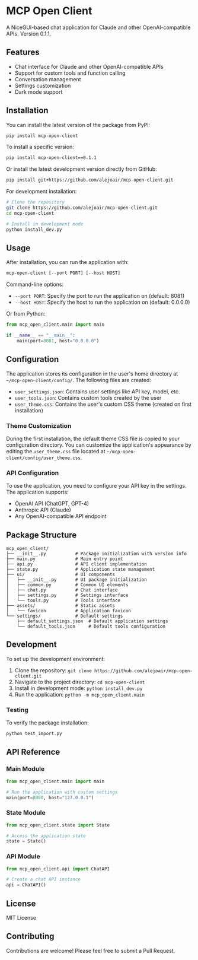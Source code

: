# MCP Open Client

A NiceGUI-based chat application for Claude and other OpenAI-compatible APIs. Version 0.1.1.

## Features

- Chat interface for Claude and other OpenAI-compatible APIs
- Support for custom tools and function calling
- Conversation management
- Settings customization
- Dark mode support

## Installation

You can install the latest version of the package from PyPI:

```bash
pip install mcp-open-client
```

To install a specific version:

```bash
pip install mcp-open-client==0.1.1
```

Or install the latest development version directly from GitHub:

```bash
pip install git+https://github.com/alejoair/mcp-open-client.git
```

For development installation:

```bash
# Clone the repository
git clone https://github.com/alejoair/mcp-open-client.git
cd mcp-open-client

# Install in development mode
python install_dev.py
```

## Usage

After installation, you can run the application with:

```bash
mcp-open-client [--port PORT] [--host HOST]
```

Command-line options:
- `--port PORT`: Specify the port to run the application on (default: 8081)
- `--host HOST`: Specify the host to run the application on (default: 0.0.0.0)

Or from Python:

```python
from mcp_open_client.main import main

if __name__ == "__main__":
    main(port=8081, host="0.0.0.0")
```

## Configuration

The application stores its configuration in the user's home directory at `~/mcp-open-client/config/`.
The following files are created:

- `user_settings.json`: Contains user settings like API key, model, etc.
- `user_tools.json`: Contains custom tools created by the user
- `user_theme.css`: Contains the user's custom CSS theme (created on first installation)

### Theme Customization

During the first installation, the default theme CSS file is copied to your configuration directory. You can customize the application's appearance by editing the `user_theme.css` file located at `~/mcp-open-client/config/user_theme.css`.

### API Configuration

To use the application, you need to configure your API key in the settings. The application supports:

- OpenAI API (ChatGPT, GPT-4)
- Anthropic API (Claude)
- Any OpenAI-compatible API endpoint

## Package Structure

```
mcp_open_client/
├── __init__.py           # Package initialization with version info
├── main.py               # Main entry point
├── api.py                # API client implementation
├── state.py              # Application state management
├── ui/                   # UI components
│   ├── __init__.py       # UI package initialization
│   ├── common.py         # Common UI elements
│   ├── chat.py           # Chat interface
│   ├── settings.py       # Settings interface
│   └── tools.py          # Tools interface
├── assets/               # Static assets
│   └── favicon           # Application favicon
└── settings/             # Default settings
    ├── default_settings.json  # Default application settings
    └── default_tools.json     # Default tools configuration
```

## Development

To set up the development environment:

1. Clone the repository: `git clone https://github.com/alejoair/mcp-open-client.git`
2. Navigate to the project directory: `cd mcp-open-client`
3. Install in development mode: `python install_dev.py`
4. Run the application: `python -m mcp_open_client.main`

### Testing

To verify the package installation:

```bash
python test_import.py
```

## API Reference

### Main Module

```python
from mcp_open_client.main import main

# Run the application with custom settings
main(port=8080, host="127.0.0.1")
```

### State Module

```python
from mcp_open_client.state import State

# Access the application state
state = State()
```

### API Module

```python
from mcp_open_client.api import ChatAPI

# Create a chat API instance
api = ChatAPI()
```

## License

MIT License

## Contributing

Contributions are welcome! Please feel free to submit a Pull Request.
